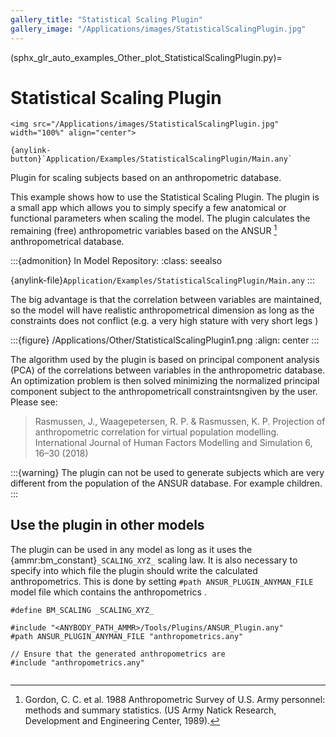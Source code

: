 ```yaml
---
gallery_title: "Statistical Scaling Plugin"
gallery_image: "/Applications/images/StatisticalScalingPlugin.jpg"
---
```


(sphx_glr_auto_examples_Other_plot_StatisticalScalingPlugin.py)=

# Statistical Scaling Plugin

````{div} margin sd-text-center
<img src="/Applications/images/StatisticalScalingPlugin.jpg" width="100%" align="center">

{anylink-button}`Application/Examples/StatisticalScalingPlugin/Main.any`
````

Plugin for scaling subjects based on an anthropometric database.

This example shows how to use the Statistical Scaling Plugin. The plugin is a
small app which allows you to simply specify a few anatomical or functional
parameters when scaling the model. The plugin calculates the remaining (free)
anthropometric variables based on the ANSUR [^f1] anthropometrical database.


:::{admonition} In Model Repository:
:class: seealso

{anylink-file}`Application/Examples/StatisticalScalingPlugin/Main.any`
:::

The big advantage is that the correlation between variables are maintained, so
the model will have realistic anthropometrical dimension as long as the
constraints does not conflict (e.g. a very high stature with very short legs )

:::{figure} /Applications/Other/StatisticalScalingPlugin1.png
:align: center
:::

The algorithm used by the plugin is based on principal component analysis (PCA)
of the correlations between variables in the anthropometric database. An optimization
problem is then solved minimizing the normalized principal component subject to
the anthropometricall constraintsngiven by the user. Please see:

> Rasmussen, J., Waagepetersen, R. P. & Rasmussen, K. P.
> Projection of anthropometric correlation for virtual population modelling.
> International Journal of Human Factors Modelling and Simulation 6, 16–30 (2018)

:::{warning}
The plugin can not be used to generate subjects which are very
different from the population of the ANSUR database. For example children.
:::

## Use the plugin in other models

The plugin can be used in any model as long as it uses the
{ammr:bm_constant}`_SCALING_XYZ_` scaling law. It is also necessary to specify into
which file the plugin should write the calculated anthropometrics. This is done
by setting `#path ANSUR_PLUGIN_ANYMAN_FILE` model file which contains the
anthropometrics
.

```AnyScriptDoc
#define BM_SCALING _SCALING_XYZ_

#include "<ANYBODY_PATH_AMMR>/Tools/Plugins/ANSUR_Plugin.any"
#path ANSUR_PLUGIN_ANYMAN_FILE "anthropometrics.any"

// Ensure that the generated anthropometrics are
#include "anthropometrics.any"
```

```{rubric} Footnotes
```

[^f1]: Gordon, C. C. et al. 1988 Anthropometric Survey of U.S. Army personnel: methods and summary statistics. (US Army Natick Research, Development and Engineering Center, 1989).
